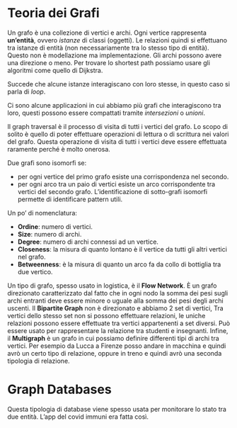 # Teoria dei Grafi

Un grafo è una collezione di vertici e archi. 
Ogni vertice rappresenta **un’entità**, ovvero *istanze* di classi (oggetti). 
Le relazioni quindi si effettuano tra istanze di entità (non necessariamente tra lo stesso tipo di entità).
Questo non è modellazione ma implementazione.
Gli archi possono avere una direzione o meno.
Per trovare lo shortest path possiamo usare gli algoritmi come quello di Dijkstra.

Succede che alcune istanze interagiscano con loro stesse, in questo caso si parla di *loop*.

Ci sono alcune applicazioni in cui abbiamo più grafi che interagiscono tra loro, questi possono essere compattati tramite *intersezioni* o *unioni*. 

Il graph traversal è il processo di visita di tutti i vertici del grafo. 
Lo scopo di solito è quello di poter effettuare operazioni di lettura o di scrittura nei valori del grafo. Questa operazione di visita di tutti i vertici deve essere effettuata raramente perché è molto onerosa.

Due grafi sono isomorfi se:
- per ogni vertice del primo grafo esiste una corrispondenza nel secondo.
- per ogni arco tra un paio di vertici esiste un arco corrispondente tra vertici del secondo grafo.
L’identificazione di sotto-grafi isomorfi permette di identificare pattern utili. 

Un po’ di nomenclatura:
- **Ordine**: numero di vertici.
- **Size**: numero di archi.
- **Degree**: numero di archi connessi ad un vertice.
- **Closeness**: la misura di quanto lontano è il vertice da tutti gli altri vertici nel grafo.
- **Betweenness**: è la misura di quanto un arco fa da collo di bottiglia tra due vertico.

Un tipo di grafo, spesso usato in logistica, è il **Flow Network**. È un grafo direzionato caratterizzato dal fatto che in ogni nodo la somma dei pesi sugli archi entranti deve essere minore o uguale alla somma dei pesi degli archi uscenti.
Il **Bipartite Graph** non è direzionato e abbiamo 2 set di vertici, Tra vertici dello stesso set non si possono effettuare relazioni, le uniche relazioni possono essere effettuate tra vertici appartenenti a set diversi. Può essere usato per rappresentare la relazione tra studenti e insegnanti. 
Infine, il **Multigraph** è un grafo in cui possiamo definire differenti tipi di archi tra vertici. Per esempio da Lucca a Firenze posso andare in macchina e quindi avrò un certo tipo di relazione, oppure in treno e quindi avrò una seconda tipologia di relazione. 

# Graph Databases

Questa tipologia di database viene spesso usata per monitorare lo stato tra due entità. 
L’app del covid immuni era fatta così.